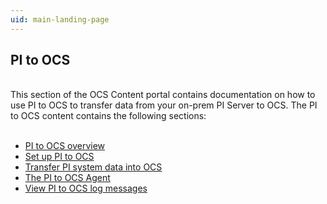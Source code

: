 ```yaml
---
uid: main-landing-page
---
```



## PI to OCS
<br>
This section of the OCS Content portal contains documentation on how to use PI to OCS to transfer data from your on-prem PI Server to OCS. The PI to OCS content contains the following sections:
<br>
<br>

* [PI to OCS overview](xref:landing-page1)
* [Set up PI to OCS](xref:landing-page2)
* [Transfer PI system data into OCS](xref:landing-page3)
* [The PI to OCS Agent](xref:landing-page4)
* [View PI to OCS log messages](xref:landing-page5)